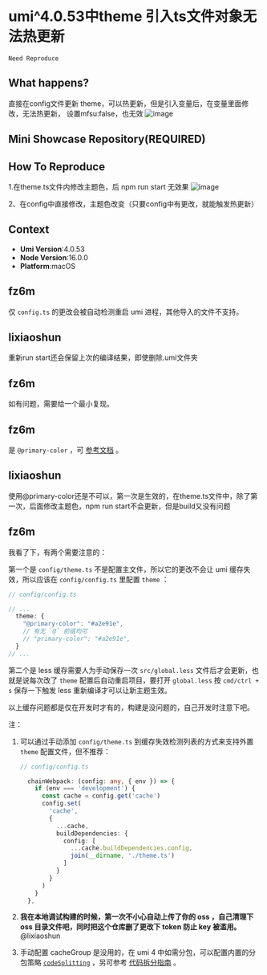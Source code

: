 # umi^4.0.53中theme 引入ts文件对象无法热更新

`Need Reproduce`

## What happens?

直接在config文件更新 theme，可以热更新，但是引入变量后，在变量里面修改，无法热更新，
设置mfsu:false，也无效
![image](https://github.com/umijs/umi/assets/42568595/338bdef5-48d4-45dc-8def-be242499fc48)

## Mini Showcase Repository(REQUIRED)

## How To Reproduce

1.在theme.ts文件内修改主题色，后
npm run start 无效果
![image](https://github.com/umijs/umi/assets/42568595/9086abbb-59dc-46ef-b56c-0b55d7583ae2)

2、在config中直接修改，主题色改变（只要config中有更改，就能触发热更新）

## Context

- **Umi Version**:4.0.53
- **Node Version**:16.0.0
- **Platform**:macOS

## fz6m

仅 `config.ts` 的更改会被自动检测重启 umi 进程，其他导入的文件不支持。

## lixiaoshun

重新run start还会保留上次的编译结果，即使删除.umi文件夹

## fz6m

如有问题，需要给一个最小复现。

## fz6m

是 `@primary-color` ，可 [参考文档](https://umijs.org/docs/api/config#theme) 。

## lixiaoshun

使用@primary-color还是不可以，第一次是生效的，在theme.ts文件中，除了第一次，后面修改主题色，npm run start不会更新，但是build又没有问题

## fz6m

我看了下，有两个需要注意的：

第一个是 `config/theme.ts` 不是配置主文件，所以它的更改不会让 umi 缓存失效，所以应该在 `config/config.ts` 里配置 `theme` ：

```ts
// config/config.ts

// ...
  theme: {
    "@primary-color": "#a2e91e",
    // 有无 `@` 前缀均可
    // "primary-color": "#a2e91e",
  }
// ...
```

第二个是 less 缓存需要人为手动保存一次 `src/global.less` 文件后才会更新，也就是说每次改了 `theme` 配置后自动重启项目，要打开 `global.less` 按 `cmd/ctrl + s` 保存一下触发 less 重新编译才可以让新主题生效。

以上缓存问题都是仅在开发时才有的，构建是没问题的，自己开发时注意下吧。

注：

1. 可以通过手动添加 `config/theme.ts` 到缓存失效检测列表的方式来支持外置 `theme` 配置文件，但不推荐：

   ```ts
   // config/config.ts

     chainWebpack: (config: any, { env }) => {
       if (env === 'development') {
         const cache = config.get('cache')
         config.set(
           'cache',
           {
             ...cache,
             buildDependencies: {
               config: [
                 ...cache.buildDependencies.config,
                 join(__dirname, './theme.ts')
               ]
             }
           }
         )
       }
     },
   ```

2. **我在本地调试构建的时候，第一次不小心自动上传了你的 oss ，自己清理下 oss 目录文件吧，同时把这个仓库删了更改下 token 防止 key 被滥用。** @lixiaoshun

3. 手动配置 cacheGroup 是没用的，在 umi 4 中如需分包，可以配置内置的分包策略 [`codeSplitting`](https://umijs.org/docs/api/config#codesplitting) ，另可参考 [代码拆分指南](https://umijs.org/blog/code-splitting) 。
